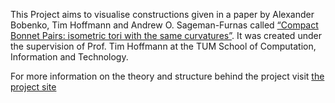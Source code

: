 This Project aims to visualise constructions given in a paper by Alexander Bobenko, Tim Hoffmann and Andrew O. Sageman-Furnas called [“Compact Bonnet Pairs: isometric tori with the same curvatures”](https://arxiv.org/abs/2110.06335). It was created under the supervision of Prof. Tim Hoffmann at the TUM School of Computation, Information and Technology. 

For more information on the theory and structure behind the project visit [the project site](https://okami4d.github.io/Compact-Bonnet-Surface-Visualization/)
